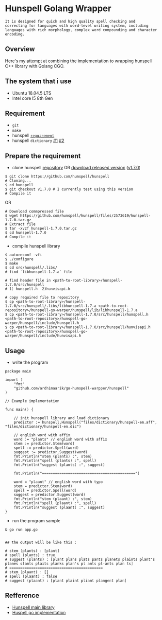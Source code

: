 # Hunspell Golang Wrapper
```It is designed for quick and high quality spell checking and correcting for languages with word-level writing system, including languages with rich morphology, complex word compounding and character encoding.```


## Overview
Here's my attempt at combining the implementation to wrapping hunspell C++ library with Golang CGO.

## The system that i use
- Ubuntu 18.04.5 LTS
- Intel core I5 8th Gen

## Requirement
- `git`
- `make`
- hunspell [`requirement`](http://hunspell.github.io/)
- hunspell `dictionary` [#1](https://github.com/hunspell/hunspell#dictionaries) [#2](https://github.com/client9/gospell#where-can-i-get-english-dictionaries)

## Prepare the requirement
- clone hunspell [repository](https://github.com/hunspell/hunspell) OR [download released version](https://github.com/hunspell/hunspell/files/2573619/hunspell-1.7.0.tar.gz) ([v1.7.0](https://github.com/hunspell/hunspell/releases/tag/v1.7.0)) 
```
$ git clone https://github.com/hunspell/hunspell
# Cloning...
$ cd hunspell
$ git checkout v1.7.0 # I currently test using this version
# Compile it
```
OR 
```
# Download commpressed file
$ wget https://github.com/hunspell/hunspell/files/2573619/hunspell-1.7.0.tar.gz
# Extract file
$ tar -xvzf hunspell-1.7.0.tar.gz
$ cd hunspell-1.7.0
# Compile it
```

- compile hunspell library
```
$ autoreconf -vfi
$ ./configure
$ make
$ cd src/hunspell/.libs/
# find `libhunspell-1.7.a` file

# find header file in <path-to-root-library>/hunspell-1.7.0/src/hunspell
# 1) hunspell.h  2)hunvisapi.h

# copy required file to repository
$ cp <path-to-root-library>/hunspell-1.7.0/src/hunspell/.libs/libhunspell-1.7.a <path-to-root-repository>/hunspell-go-warper/hunspell/lib/libhunspell-1.7.a 
$ cp <path-to-root-library>/hunspell-1.7.0/src/hunspell/hunspell.h <path-to-root-repository>/hunspell-go-warper/hunspell/include/hunspell.h
$ cp <path-to-root-library>/hunspell-1.7.0/src/hunspell/hunvisapi.h <path-to-root-repository>/hunspell-go-warper/hunspell/include/hunvisapi.h
```

## Usage 
- write the program 
```
package main

import (
	"fmt"
	"github.com/ardhimaarik/go-hunspell-warpper/hunspell"
)

// Example implementation

func main() {

	// init hunspell library and load dictionary
	predictor := hunspell.Hunspell("files/dictionary/hunspell-en.aff", "files/dictionary/hunspell-en.dic")

	// english word with affix
	word := "plants" // english word with affix
	stem := predictor.Stem(word)
	spell := predictor.Spell(word)
	suggest := predictor.Suggest(word)
	fmt.Println("stem (plants) :", stem)
	fmt.Println("spell (plants) :", spell)
	fmt.Println("suggest (plants) :", suggest)

	fmt.Println("===========================================")

	word = "plaant" // english word with typo
	stem = predictor.Stem(word)
	spell = predictor.Spell(word)
	suggest = predictor.Suggest(word)
	fmt.Println("stem (plaant) :", stem)
	fmt.Println("spell (plaant) :", spell)
	fmt.Println("suggest (plaant) :", suggest)
}

```


- run the program sample
```
& go run app.go


## the output will be like this :

# stem (plants) : [plant]
# spell (plants) : true
# suggest (plants) : [plant plans plats pants planets plaints plant's planes slants plaits planks plan's pl ants pl-ants plan ts]
# ===========================================
# stem (plaant) : []
# spell (plaant) : false
# suggest (plaant) : [plant plaint pliant plangent plan]
```




## Refference
- [Hunspell main library](https://github.com/hunspell/hunspell)
- [Huspell go implementation](https://github.com/akhenakh/hunspellgo)
